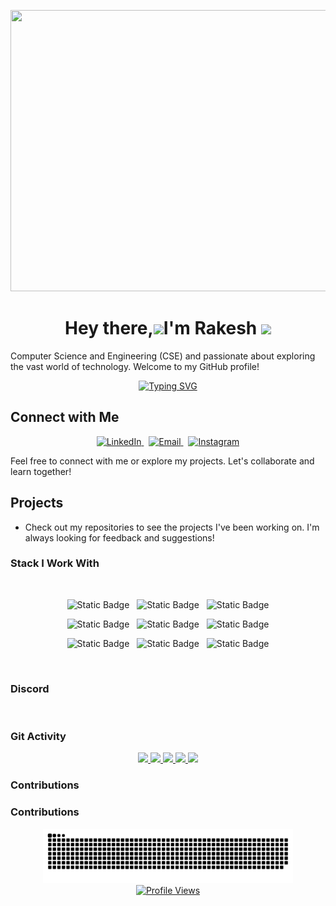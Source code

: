 <p align="center">  
  <img height=450 width=1080 src="https://github.com/Rakesh31-syc/Rakesh31-syc/blob/main/components/volo.gif">
</p>

<h1 align="center">Hey there,<img src="https://media0.giphy.com/media/CJ5bKVKLSQsrs3nJw2/giphy.gif?cid=ecf05e47364l6yzbqdzlp2k0hspl1dydxmkx2bzynhf75gg9&rid=giphy.gif&ct=s" width="50">I'm Rakesh <img src="https://media4.giphy.com/media/2upjCjg1mWDypXxPw9/giphy.gif?cid=790b76115842c8205fb50fad2826acd5ed1736d898875675&rid=giphy.gif&ct=s" width="50"></h1>

 Computer Science and Engineering (CSE) and passionate about exploring the vast world of technology. Welcome to my GitHub profile!



<div align="center">  
  <a href="https://git.io/typing-svg">
    <img src="https://readme-typing-svg.demolab.com?font=Gloria+Hallelujah&pause=1000&color=A56DCF&center=true&vCenter=true&width=500&height=100&lines=Full+Stack+;Software+Enthusiast;Block+Chain+Enthusiast;Open+Source+Contributor;Tech+Explorer;AI+Enthusiast" alt="Typing SVG" />
  </a>
</div>

## Connect with Me

<div align="center">
   <a href="https://www.linkedin.com/in/a-rakesh-340594250/" target="_blank">
      <img src="https://img.icons8.com/color/48/000000/linkedin.png" alt="LinkedIn" width="40" height="40"/>
   </a>
   &nbsp;
   <a href="mailto:rakesh310803@gmail.com" target="_blank">
      <img src="https://img.icons8.com/color/48/000000/gmail-new.png" alt="Email" width="40" height="40"/>
   </a>
   &nbsp;
   <a href="https://www.instagram.com/rs____jhon_31/" target="_blank">
      <img src="https://img.icons8.com/color/48/000000/instagram-new.png" alt="Instagram" width="40" height="40"/>
   </a>
</div>

Feel free to connect with me or explore my projects. Let's collaborate and learn together!


## Projects
- Check out my repositories to see the projects I've been working on. I'm always looking for feedback and suggestions!

### Stack I Work With

<br/>

<p align="center">
<img alt="Static Badge" src="https://img.shields.io/badge/PYTHON-3776AB?style=for-the-badge&logo=python&logoColor=white&logoSize=auto">
&nbsp;
<img alt="Static Badge" src="https://img.shields.io/badge/JAVA-007396?style=for-the-badge&logo=openjdk&logoColor=white&logoSize=auto">
&nbsp;
<img alt="Static Badge" src="https://img.shields.io/badge/C%2B%2B-00599C?style=for-the-badge&logo=c%2B%2B&logoColor=white&logoSize=auto">
</p>

<p align="center">
<img alt="Static Badge" src="https://img.shields.io/badge/HTML-E34F26?style=for-the-badge&logo=html5&logoColor=white&logoSize=auto">
&nbsp;
<img alt="Static Badge" src="https://img.shields.io/badge/CSS-1572B6?style=for-the-badge&logo=css3&logoColor=white&logoSize=auto">
&nbsp;
<img alt="Static Badge" src="https://img.shields.io/badge/JAVASCRIPT-F7DF1E?style=for-the-badge&logo=javascript&logoColor=white&logoSize=auto">
</p>

<p align="center">
<img alt="Static Badge" src="https://img.shields.io/badge/REACT-61DAFB?style=for-the-badge&logo=react&logoColor=white&logoSize=auto">
&nbsp;
<img alt="Static Badge" src="https://img.shields.io/badge/NODEJS-339933?style=for-the-badge&logo=nodedotjs&logoColor=white&logoSize=auto">
&nbsp;
<img alt="Static Badge" src="https://img.shields.io/badge/DOCKER-2496ED?style=for-the-badge&logo=Docker&logoColor=white&logoSize=auto">
</p>

<br/>

### Discord



<br/>

### Git Activity

<div align="center">
   <a href="https://github.com/Rakesh31-syc">
      <img src="https://github-profile-summary-cards.vercel.app/api/cards/profile-details?username=Rakesh31-syc&theme=github_dark" />
   </a>
   <a href="https://github.com/Rakesh31-syc">
      <img src="https://github-profile-summary-cards.vercel.app/api/cards/most-commit-language?username=Rakesh31-syc&theme=github_dark" />
   </a>
   <a href="https://github.com/Rakesh31-syc">
      <img src="https://github-profile-summary-cards.vercel.app/api/cards/stats?username=Rakesh31-syc&theme=github_dark" />
   </a>
   <a href="https://github.com/Rakesh31-syc">
      <img src="https://github-profile-summary-cards.vercel.app/api/cards/repos-per-language?username=Rakesh31-syc&theme=github_dark" />
   </a>
   <a href="https://github.com/Rakesh31-syc">
      <img src="https://github-profile-summary-cards.vercel.app/api/cards/productive-time?username=Rakesh31-syc&theme=github_dark" />
   </a>
</div>

### Contributions

### Contributions

<div align="center">
   <a href="https://github.com/Rakesh31-syc">
      <img src="https://github.com/Platane/snk/raw/output/github-contribution-grid-snake-dark.svg" alt="Contribution Grid" width="400" />
   </a>
   <br/>
   <a href="https://komarev.com/ghpvc/?username=Rakesh31-syc&style=for-the-badge">
      <img src="https://komarev.com/ghpvc/?username=Rakesh31-syc&style=for-the-badge" alt="Profile Views" width="200" />
   </a>
</div>
